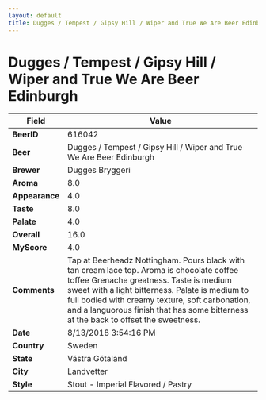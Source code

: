 ```yaml
---
layout: default
title: Dugges / Tempest / Gipsy Hill / Wiper and True We Are Beer Edinburgh
---
```


# Dugges / Tempest / Gipsy Hill / Wiper and True We Are Beer Edinburgh

| Field         | Value     |
|---------------|-----------|
| **BeerID** | 616042 |
| **Beer** | Dugges / Tempest / Gipsy Hill / Wiper and True We Are Beer Edinburgh |
| **Brewer** | Dugges Bryggeri |
| **Aroma** | 8.0 |
| **Appearance** | 4.0 |
| **Taste** | 8.0 |
| **Palate** | 4.0 |
| **Overall** | 16.0 |
| **MyScore** | 4.0 |
| **Comments** | Tap at Beerheadz Nottingham. Pours black with tan cream lace top. Aroma is chocolate coffee toffee Grenache greatness. Taste is medium sweet with a light bitterness. Palate is medium to full bodied with creamy texture, soft carbonation, and a languorous finish that has some bitterness at the back to offset the sweetness. |
| **Date** | 8/13/2018 3:54:16 PM |
| **Country** | Sweden |
| **State** | Västra Götaland |
| **City** | Landvetter |
| **Style** | Stout - Imperial Flavored / Pastry |
